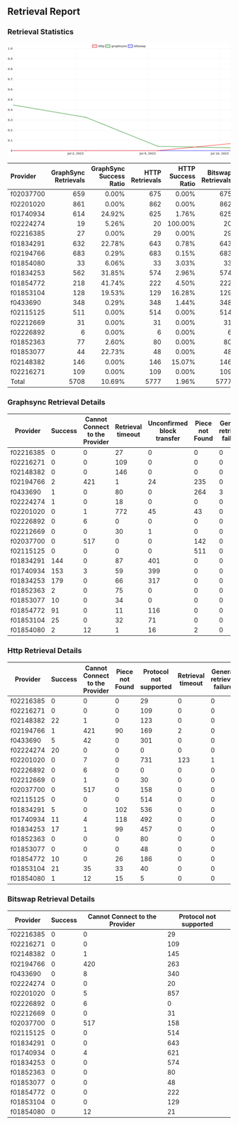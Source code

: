 ## Retrieval Report
### Retrieval Statistics
<img src="https://raw.githubusercontent.com/data-preservation-programs/filplus-checker-assets/main/filecoin-project/filecoin-plus-large-datasets/issues/2055/1689910663420.png"/>

| Provider  | GraphSync Retrievals | GraphSync Success Ratio | HTTP Retrievals | HTTP Success Ratio | Bitswap Retrievals | Bitswap Success Ratio |
| :-------- | -------------------: | ----------------------: | --------------: | -----------------: | -----------------: | --------------------: |
| f02037700 |                  659 |                   0.00% |             675 |              0.00% |                675 |                 0.00% |
| f02201020 |                  861 |                   0.00% |             862 |              0.00% |                862 |                 0.00% |
| f01740934 |                  614 |                  24.92% |             625 |              1.76% |                625 |                 0.00% |
| f02224274 |                   19 |                   5.26% |              20 |            100.00% |                 20 |                 0.00% |
| f02216385 |                   27 |                   0.00% |              29 |              0.00% |                 29 |                 0.00% |
| f01834291 |                  632 |                  22.78% |             643 |              0.78% |                643 |                 0.00% |
| f02194766 |                  683 |                   0.29% |             683 |              0.15% |                683 |                 0.00% |
| f01854080 |                   33 |                   6.06% |              33 |              3.03% |                 33 |                 0.00% |
| f01834253 |                  562 |                  31.85% |             574 |              2.96% |                574 |                 0.00% |
| f01854772 |                  218 |                  41.74% |             222 |              4.50% |                222 |                 0.00% |
| f01853104 |                  128 |                  19.53% |             129 |             16.28% |                129 |                 0.00% |
| f0433690  |                  348 |                   0.29% |             348 |              1.44% |                348 |                 0.00% |
| f02115125 |                  511 |                   0.00% |             514 |              0.00% |                514 |                 0.00% |
| f02212669 |                   31 |                   0.00% |              31 |              0.00% |                 31 |                 0.00% |
| f02226892 |                    6 |                   0.00% |               6 |              0.00% |                  6 |                 0.00% |
| f01852363 |                   77 |                   2.60% |              80 |              0.00% |                 80 |                 0.00% |
| f01853077 |                   44 |                  22.73% |              48 |              0.00% |                 48 |                 0.00% |
| f02148382 |                  146 |                   0.00% |             146 |             15.07% |                146 |                 0.00% |
| f02216271 |                  109 |                   0.00% |             109 |              0.00% |                109 |                 0.00% |
| Total     |                 5708 |                  10.69% |            5777 |              1.96% |               5777 |                 0.00% |

### Graphsync Retrieval Details
| Provider  | Success | Cannot Connect to the Provider | Retrieval timeout | Unconfirmed block transfer | Piece not Found | General retrieval failure |
| --------- | ------- | ------------------------------ | ----------------- | -------------------------- | --------------- | ------------------------- |
| f02216385 | 0       | 0                              | 27                | 0                          | 0               | 0                         |
| f02216271 | 0       | 0                              | 109               | 0                          | 0               | 0                         |
| f02148382 | 0       | 0                              | 146               | 0                          | 0               | 0                         |
| f02194766 | 2       | 421                            | 1                 | 24                         | 235             | 0                         |
| f0433690  | 1       | 0                              | 80                | 0                          | 264             | 3                         |
| f02224274 | 1       | 0                              | 18                | 0                          | 0               | 0                         |
| f02201020 | 0       | 1                              | 772               | 45                         | 43              | 0                         |
| f02226892 | 0       | 6                              | 0                 | 0                          | 0               | 0                         |
| f02212669 | 0       | 0                              | 30                | 1                          | 0               | 0                         |
| f02037700 | 0       | 517                            | 0                 | 0                          | 142             | 0                         |
| f02115125 | 0       | 0                              | 0                 | 0                          | 511             | 0                         |
| f01834291 | 144     | 0                              | 87                | 401                        | 0               | 0                         |
| f01740934 | 153     | 3                              | 59                | 399                        | 0               | 0                         |
| f01834253 | 179     | 0                              | 66                | 317                        | 0               | 0                         |
| f01852363 | 2       | 0                              | 75                | 0                          | 0               | 0                         |
| f01853077 | 10      | 0                              | 34                | 0                          | 0               | 0                         |
| f01854772 | 91      | 0                              | 11                | 116                        | 0               | 0                         |
| f01853104 | 25      | 0                              | 32                | 71                         | 0               | 0                         |
| f01854080 | 2       | 12                             | 1                 | 16                         | 2               | 0                         |

### Http Retrieval Details
| Provider  | Success | Cannot Connect to the Provider | Piece not Found | Protocol not supported | Retrieval timeout | General retrieval failure |
| --------- | ------- | ------------------------------ | --------------- | ---------------------- | ----------------- | ------------------------- |
| f02216385 | 0       | 0                              | 0               | 29                     | 0                 | 0                         |
| f02216271 | 0       | 0                              | 0               | 109                    | 0                 | 0                         |
| f02148382 | 22      | 1                              | 0               | 123                    | 0                 | 0                         |
| f02194766 | 1       | 421                            | 90              | 169                    | 2                 | 0                         |
| f0433690  | 5       | 42                             | 0               | 301                    | 0                 | 0                         |
| f02224274 | 20      | 0                              | 0               | 0                      | 0                 | 0                         |
| f02201020 | 0       | 7                              | 0               | 731                    | 123               | 1                         |
| f02226892 | 0       | 6                              | 0               | 0                      | 0                 | 0                         |
| f02212669 | 0       | 1                              | 0               | 30                     | 0                 | 0                         |
| f02037700 | 0       | 517                            | 0               | 158                    | 0                 | 0                         |
| f02115125 | 0       | 0                              | 0               | 514                    | 0                 | 0                         |
| f01834291 | 5       | 0                              | 102             | 536                    | 0                 | 0                         |
| f01740934 | 11      | 4                              | 118             | 492                    | 0                 | 0                         |
| f01834253 | 17      | 1                              | 99              | 457                    | 0                 | 0                         |
| f01852363 | 0       | 0                              | 0               | 80                     | 0                 | 0                         |
| f01853077 | 0       | 0                              | 0               | 48                     | 0                 | 0                         |
| f01854772 | 10      | 0                              | 26              | 186                    | 0                 | 0                         |
| f01853104 | 21      | 35                             | 33              | 40                     | 0                 | 0                         |
| f01854080 | 1       | 12                             | 15              | 5                      | 0                 | 0                         |

### Bitswap Retrieval Details
| Provider  | Success | Cannot Connect to the Provider | Protocol not supported |
| --------- | ------- | ------------------------------ | ---------------------- |
| f02216385 | 0       | 0                              | 29                     |
| f02216271 | 0       | 0                              | 109                    |
| f02148382 | 0       | 1                              | 145                    |
| f02194766 | 0       | 420                            | 263                    |
| f0433690  | 0       | 8                              | 340                    |
| f02224274 | 0       | 0                              | 20                     |
| f02201020 | 0       | 5                              | 857                    |
| f02226892 | 0       | 6                              | 0                      |
| f02212669 | 0       | 0                              | 31                     |
| f02037700 | 0       | 517                            | 158                    |
| f02115125 | 0       | 0                              | 514                    |
| f01834291 | 0       | 0                              | 643                    |
| f01740934 | 0       | 4                              | 621                    |
| f01834253 | 0       | 0                              | 574                    |
| f01852363 | 0       | 0                              | 80                     |
| f01853077 | 0       | 0                              | 48                     |
| f01854772 | 0       | 0                              | 222                    |
| f01853104 | 0       | 0                              | 129                    |
| f01854080 | 0       | 12                             | 21                     |
